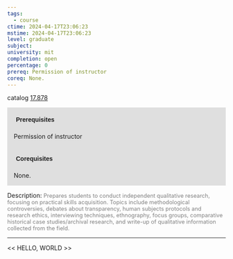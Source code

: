 ```yaml
---
tags:
  - course
ctime: 2024-04-17T23:06:23
mstime: 2024-04-17T23:06:23
level: graduate
subject: 
university: mit
completion: open
percentage: 0
prereq: Permission of instructor
coreq: None.
---
```


catalog [17.878](http://student.mit.edu/catalog/m17b.html#17.878)

<span style="display: block; padding: 15px; background-color: rgb(100, 100, 100, 0.2);"><font id="m_prereq1648_0" style="display: block; font-family: Arial, sans-serif; font-weight: bold; padding: 5px">Prerequisites</font><br><span id="prereq1648_0">Permission of instructor</span></span>
<span style="display: block; padding: 15px; background-color: rgb(100, 100, 100, 0.2);"><font id="m_coreq1648_0" style="display: block; font-family: Arial, sans-serif; font-weight: bold; padding: 5px">Corequisites</font><br><span id="coreq1648_0">None.</span></span>

<font style="">Description:</font>
<font style="color: grey; font-size: 0.8rem;">Prepares students to conduct independent qualitative research, focusing on practical skills acquisition. Topics include methodological controversies, debates about transparency, human subjects protocols and research ethics, interviewing techniques, ethnography, focus groups, comparative historical case studies/archival research, and write-up of qualitative information collected from the field.</font>



---

<< HELLO, WORLD >>
